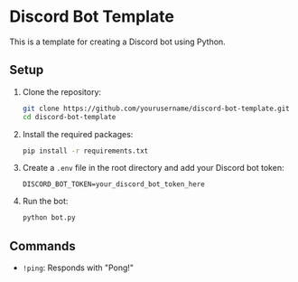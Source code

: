 # Discord Bot Template

This is a template for creating a Discord bot using Python.

## Setup

1. Clone the repository:
   ```bash
   git clone https://github.com/yourusername/discord-bot-template.git
   cd discord-bot-template
   ```

2. Install the required packages:
   ```bash
   pip install -r requirements.txt
   ```

3. Create a `.env` file in the root directory and add your Discord bot token:
   ```
   DISCORD_BOT_TOKEN=your_discord_bot_token_here
   ```

4. Run the bot:
   ```bash
   python bot.py
   ```

## Commands

- `!ping`: Responds with "Pong!"